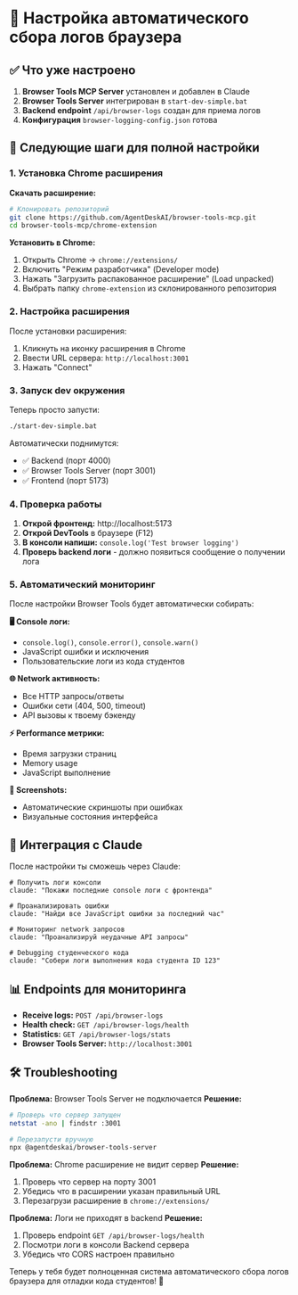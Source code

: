 # 🔧 Настройка автоматического сбора логов браузера

## ✅ Что уже настроено

1. **Browser Tools MCP Server** установлен и добавлен в Claude
2. **Browser Tools Server** интегрирован в `start-dev-simple.bat`
3. **Backend endpoint** `/api/browser-logs` создан для приема логов
4. **Конфигурация** `browser-logging-config.json` готова

## 🚀 Следующие шаги для полной настройки

### 1. Установка Chrome расширения

**Скачать расширение:**
```bash
# Клонировать репозиторий
git clone https://github.com/AgentDeskAI/browser-tools-mcp.git
cd browser-tools-mcp/chrome-extension
```

**Установить в Chrome:**
1. Открыть Chrome → `chrome://extensions/`
2. Включить "Режим разработчика" (Developer mode)
3. Нажать "Загрузить распакованное расширение" (Load unpacked)
4. Выбрать папку `chrome-extension` из склонированного репозитория

### 2. Настройка расширения

После установки расширения:
1. Кликнуть на иконку расширения в Chrome
2. Ввести URL сервера: `http://localhost:3001`
3. Нажать "Connect"

### 3. Запуск dev окружения

Теперь просто запусти:
```bash
./start-dev-simple.bat
```

Автоматически поднимутся:
- ✅ Backend (порт 4000)
- ✅ Browser Tools Server (порт 3001) 
- ✅ Frontend (порт 5173)

### 4. Проверка работы

1. **Открой фронтенд:** http://localhost:5173
2. **Открой DevTools** в браузере (F12)
3. **В консоли напиши:** `console.log('Test browser logging')`
4. **Проверь backend логи** - должно появиться сообщение о получении лога

### 5. Автоматический мониторинг

После настройки Browser Tools будет автоматически собирать:

**🖥️ Console логи:**
- `console.log()`, `console.error()`, `console.warn()`
- JavaScript ошибки и исключения
- Пользовательские логи из кода студентов

**🌐 Network активность:**
- Все HTTP запросы/ответы
- Ошибки сети (404, 500, timeout)
- API вызовы к твоему бэкенду

**⚡ Performance метрики:**
- Время загрузки страниц
- Memory usage
- JavaScript выполнение

**📸 Screenshots:**
- Автоматические скриншоты при ошибках
- Визуальные состояния интерфейса

## 🔗 Интеграция с Claude

После настройки ты сможешь через Claude:

```
# Получить логи консоли
claude: "Покажи последние console логи с фронтенда"

# Проанализировать ошибки
claude: "Найди все JavaScript ошибки за последний час"

# Мониторинг network запросов
claude: "Проанализируй неудачные API запросы"

# Debugging студенческого кода
claude: "Собери логи выполнения кода студента ID 123"
```

## 📊 Endpoints для мониторинга

- **Receive logs:** `POST /api/browser-logs`
- **Health check:** `GET /api/browser-logs/health`  
- **Statistics:** `GET /api/browser-logs/stats`
- **Browser Tools Server:** `http://localhost:3001`

## 🛠️ Troubleshooting

**Проблема:** Browser Tools Server не подключается
**Решение:** 
```bash
# Проверь что сервер запущен
netstat -ano | findstr :3001

# Перезапусти вручную
npx @agentdeskai/browser-tools-server
```

**Проблема:** Chrome расширение не видит сервер
**Решение:**
1. Проверь что сервер на порту 3001
2. Убедись что в расширении указан правильный URL
3. Перезагрузи расширение в `chrome://extensions/`

**Проблема:** Логи не приходят в backend
**Решение:**
1. Проверь endpoint `GET /api/browser-logs/health`
2. Посмотри логи в консоли Backend сервера
3. Убедись что CORS настроен правильно

Теперь у тебя будет полноценная система автоматического сбора логов браузера для отладки кода студентов! 🎉